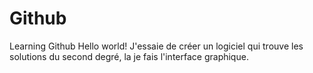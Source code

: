 # Github
Learning Github
Hello world!
  J'essaie de créer un logiciel qui trouve les solutions du second degré, la je fais l'interface graphique.
